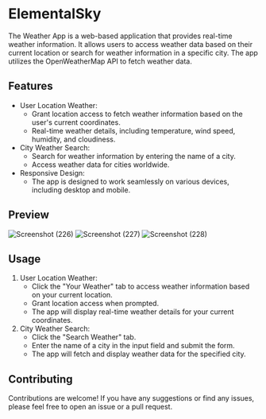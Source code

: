 # ElementalSky
The Weather App is a web-based application that provides real-time weather information. It allows users to access weather data based on their current location or search for weather information in a specific city. The app utilizes the OpenWeatherMap API to fetch weather data.

## Features
- User Location Weather:
  - Grant location access to fetch weather information based on the user's current coordinates.
  - Real-time weather details, including temperature, wind speed, humidity, and cloudiness.
- City Weather Search:
  - Search for weather information by entering the name of a city.
  - Access weather data for cities worldwide.
- Responsive Design:
  - The app is designed to work seamlessly on various devices, including desktop and mobile.
## Preview
![Screenshot (226)](https://github.com/Abhay-yadav966/ElementalSky/assets/115336330/342db905-f488-44b3-8bdf-03a0f73356b7)
![Screenshot (227)](https://github.com/Abhay-yadav966/ElementalSky/assets/115336330/111b53ad-cf8d-4c2f-bfb5-ed35769d31d1)
![Screenshot (228)](https://github.com/Abhay-yadav966/ElementalSky/assets/115336330/f82575f6-cd85-4132-be01-2cc92c26dc55)

## Usage
1. User Location Weather:
   - Click the "Your Weather" tab to access weather information based on your current location.
   - Grant location access when prompted.
   - The app will display real-time weather details for your current coordinates.
2. City Weather Search:
   - Click the "Search Weather" tab.
   - Enter the name of a city in the input field and submit the form.
   - The app will fetch and display weather data for the specified city.
## Contributing
Contributions are welcome! If you have any suggestions or find any issues, please feel free to open an issue or a pull request.
